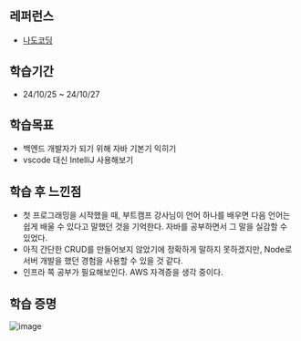 ## 레퍼런스
- [나도코딩](https://youtu.be/NQq0dOoEPUM?si=WDod4mVAhDbykYl7)

## 학습기간
- 24/10/25 ~ 24/10/27

## 학습목표
- 백엔드 개발자가 되기 위해 자바 기본기 익히기
- vscode 대신 IntelliJ 사용해보기

## 학습 후 느낀점
- 첫 프로그래밍을 시작했을 때, 부트캠프 강사님이 언어 하나를 배우면 다음 언어는 쉽게 배울 수 있다고 말했던 것을 기억한다. 자바를 공부하면서 그 말을 실감할 수 있었다.
-  아직 간단한 CRUD를 만들어보지 않았기에 정확하게 말하지 못하겠지만, Node로 서버 개발을 했던 경험을 사용할 수 있을 것 같다.
-  인프라 쪽 공부가 필요해보인다. AWS 자격증을 생각 중이다.

## 학습 증명
![image](https://github.com/user-attachments/assets/df5d66a5-8451-406a-90d4-06b0966103a8)
